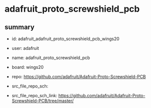 # adafruit_proto_screwshield_pcb
 
## summary 
* id: adafruit_adafruit_proto_screwshield_pcb_wings20
* user: adafruit
* name: adafruit_proto_screwshield_pcb
* board: wings20
* repo: https://github.com/adafruit/Adafruit-Proto-Screwshield-PCB



* src_file_repo_sch: 
* src_file_repo_sch_link: https://github.com/adafruit/Adafruit-Proto-Screwshield-PCB/tree/master/





